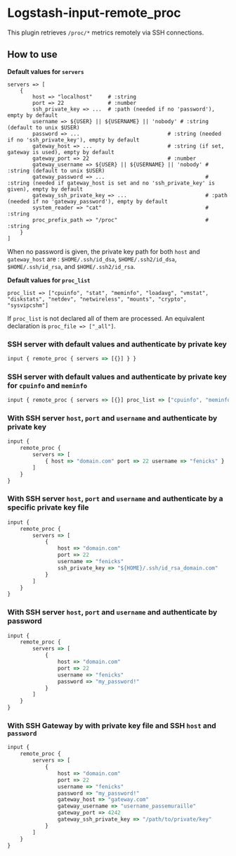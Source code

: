 # Logstash-input-remote_proc
This plugin retrieves `/proc/*` metrics remotely via SSH connections.

## How to use

**Default values for `servers`**

```logstash
servers => [
    {
        host => "localhost"     # :string
        port => 22              # :number
        ssh_private_key => ...  # :path (needed if no 'password'), empty by default
        username => ${USER} || ${USERNAME} || 'nobody' # :string (default to unix $USER)
        password => ...                            # :string (needed if no 'ssh_private_key'), empty by default
        gateway_host => ...                        # :string (if set, gateway is used), empty by default
        gateway_port => 22                         # :number
        gateway_username => ${USER} || ${USERNAME} || 'nobody' # :string (default to unix $USER)
        gateway_password => ...                                # :string (needed if gateway_host is set and no 'ssh_private_key' is given), empty by default
        gateway_ssh_private_key => ...                         # :path (needed if no 'gateway_password'), empty by default
        system_reader => "cat"                                 # :string
        proc_prefix_path => "/proc"                            # :string
    }
]
```

When no password is given, the private key path for both `host` and `gateway_host` are : `$HOME/.ssh/id_dsa`, `$HOME/.ssh2/id_dsa`, `$HOME/.ssh/id_rsa`, and `$HOME/.ssh2/id_rsa`.

**Default values for `proc_list`**

```logstash
proc_list => ["cpuinfo", "stat", "meminfo", "loadavg", "vmstat", "diskstats", "netdev", "netwireless", "mounts", "crypto", "sysvipcshm"]
```

If `proc_list` is not declared all of them are processed. An equivalent declaration is `proc_file => ["_all"]`.

### SSH server with default values and authenticate by private key

```javascript
input { remote_proc { servers => [{}] } }
```

### SSH server with default values and authenticate by private key for `cpuinfo` and `meminfo`

```javascript
input { remote_proc { servers => [{}] proc_list => ["cpuinfo", "meminfo"] } }
```

### With SSH server `host`, `port` and `username` and authenticate by private key

```javascript
input {
    remote_proc {
        servers => [
            { host => "domain.com" port => 22 username => "fenicks" }
        ]
    }
}
```

### With SSH server `host`, `port` and `username` and authenticate by a specific private key file

```javascript
input {
    remote_proc {
        servers => [
            {
                host => "domain.com"
                port => 22
                username => "fenicks"
                ssh_private_key => "${HOME}/.ssh/id_rsa_domain.com"
            }
        ]
    }
}
```

### With SSH server `host`, `port` and `username` and authenticate by password
```javascript
input {
    remote_proc {
        servers => [
            {
                host => "domain.com"
                port => 22
                username => "fenicks"
                password => "my_password!"
            }
        ]
    }
}
```
### With SSH Gateway by with private key file and SSH `host` and `password`
```javascript
input {
    remote_proc {
        servers => [
            {
                host => "domain.com"
                port => 22
                username => "fenicks"
                password => "my_password!"
                gateway_host => "gateway.com"
                gateway_username => "username_passemuraille"
                gateway_port => 4242
                gateway_ssh_private_key => "/path/to/private/key"
            }
        ]
    }
}
```
